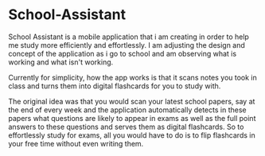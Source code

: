 # School-Assistant

School Assistant is a mobile application that i am creating in order to help me study more efficiently and effortlessly. I am adjusting the design and concept of the application as i go to school and am observing what is working and what isn't working.

Currently for simplicity, how the app works is that it scans notes you took in class and turns them into digital flashcards for you to study with.

The original idea was that you would scan your latest school papers, say at the end of every week and the application automatically detects in these papers what questions are likely to appear in exams as well as the full point answers to these questions and serves them as digital flashcards. So to effortlessly study for exams, all you would have to do is to flip flashcards in your free time without even writing them.
